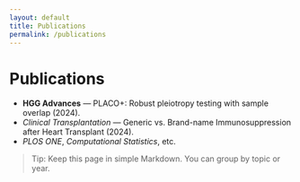 ```yaml
---
layout: default
title: Publications
permalink: /publications
---
```


# Publications
- **HGG Advances** — PLACO+: Robust pleiotropy testing with sample overlap (2024).  
- *Clinical Transplantation* — Generic vs. Brand-name Immunosuppression after Heart Transplant (2024).  
- *PLOS ONE*, *Computational Statistics*, etc.

> Tip: Keep this page in simple Markdown. You can group by topic or year.
